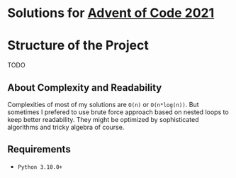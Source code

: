 # Solutions for [Advent of Code 2021](https://adventofcode.com/2021)

# Structure of the Project

TODO

## About Complexity and Readability

Complexities of most of my solutions are `O(n)` or `O(n*log(n))`. But sometimes I prefered to use brute force approach based on nested loops to keep better readability. They might be optimized by sophisticated algorithms and tricky algebra of course.

## Requirements

* `Python 3.10.0+`
